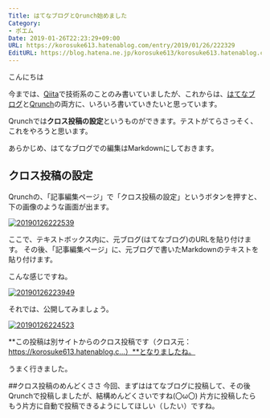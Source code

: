 ```yaml
---
Title: はてなブログとQrunch始めました
Category:
- ポエム
Date: 2019-01-26T22:23:29+09:00
URL: https://korosuke613.hatenablog.com/entry/2019/01/26/222329
EditURL: https://blog.hatena.ne.jp/korosuke613/korosuke613.hatenablog.com/atom/entry/98012380840620570
---
```


こんにちは

今までは、[Qiita](https://qiita.com/Shitimi_613)で技術系のことのみ書いていましたが、これからは、[はてなブログ](https://korosuke613.hatenablog.com)と[Qrunch](https://korosuke613.qrunch.io)の両方に、いろいろ書いていきたいと思っています。

Qrunchでは**クロス投稿の設定**というものができます。テストがてらさっそく、これをやろうと思います。

<!-- more -->

あらかじめ、はてなブログでの編集はMarkdownにしておきます。

## クロス投稿の設定
Qrunchの、「記事編集ページ」で「クロス投稿の設定」というボタンを押すと、下の画像のような画面が出ます。

<a href="http://f.hatena.ne.jp/korosuke613/20190126222539"><img src="https://cdn-ak.f.st-hatena.com/images/fotolife/k/korosuke613/20190126/20190126222539.png" alt="20190126222539"></a>

ここで、テキストボックス内に、元ブログ(はてなブログ)のURLを貼り付けます。
その後、「記事編集ページ」に、元ブログで書いたMarkdownのテキストを貼り付けます。

こんな感じですね。

<a href="http://f.hatena.ne.jp/korosuke613/20190126223949"><img src="https://cdn-ak.f.st-hatena.com/images/fotolife/k/korosuke613/20190126/20190126223949.png" alt="20190126223949"></a>

それでは、公開してみましょう。

<a href="http://f.hatena.ne.jp/korosuke613/20190126224523"><img src="https://cdn-ak.f.st-hatena.com/images/fotolife/k/korosuke613/20190126/20190126224523.png" alt="20190126224523"></a>

**この投稿は別サイトからのクロス投稿です（クロス元：https://korosuke613.hatenablog.c...）**となりましたね。

うまく行きました。

##クロス投稿のめんどくささ
今回、まずははてなブログに投稿して、その後Qrunchで投稿しましたが、結構めんどくさいですね(〇ω〇)
片方に投稿したらもう片方に自動で投稿できるようにしてほしい（したい）ですね。
